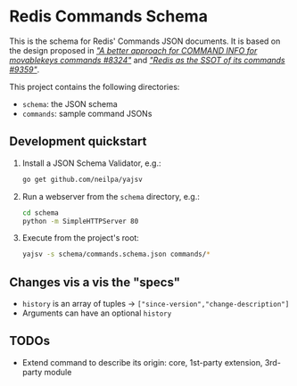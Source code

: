 # Redis Commands Schema

This is the schema for Redis' Commands JSON documents. It is based on the design proposed in [_"A better approach for COMMAND INFO for movablekeys commands #8324"_](https://github.com/redis/redis/pull/8324) and [_"Redis as the SSOT of its commands #9359"_](https://github.com/redis/redis/issues/9359).

This project contains the following directories:

* `schema`: the JSON schema
* `commands`: sample command JSONs

## Development quickstart

1. Install a JSON Schema Validator, e.g.:
    ```sh
    go get github.com/neilpa/yajsv
    ```

2. Run a webserver from the `schema` directory, e.g.:
    ```sh
    cd schema
    python -m SimpleHTTPServer 80
    ```

3. Execute from the project's root:
   ```sh
   yajsv -s schema/commands.schema.json commands/*
   ```

## Changes vis a vis the "specs"

* `history` is an array of tuples -> `["since-version","change-description"]`
* Arguments can have an optional `history`

## TODOs

* Extend command to describe its origin: core, 1st-party extension, 3rd-party module